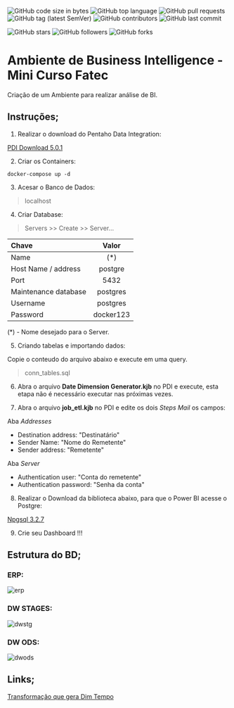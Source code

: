 ![GitHub code size in bytes](https://img.shields.io/github/languages/code-size/rauanisanfelice/env-bi.svg)
![GitHub top language](https://img.shields.io/github/languages/top/rauanisanfelice/env-bi.svg)
![GitHub pull requests](https://img.shields.io/github/issues-pr/rauanisanfelice/env-bi.svg)
![GitHub tag (latest SemVer)](https://img.shields.io/github/tag/rauanisanfelice/env-bi.svg)
![GitHub contributors](https://img.shields.io/github/contributors/rauanisanfelice/env-bi.svg)
![GitHub last commit](https://img.shields.io/github/last-commit/rauanisanfelice/env-bi.svg)

![GitHub stars](https://img.shields.io/github/stars/rauanisanfelice/env-bi.svg?style=social)
![GitHub followers](https://img.shields.io/github/followers/rauanisanfelice.svg?style=social)
![GitHub forks](https://img.shields.io/github/forks/rauanisanfelice/env-bi.svg?style=social)


# Ambiente de Business Intelligence - Mini Curso Fatec

Criação de um Ambiente para realizar análise de BI.

## Instruções; 

1. Realizar o download do Pentaho Data Integration:

[PDI Download 5.0.1](https://sourceforge.net/projects/pentaho/files/Data%20Integration/5.0.1-stable/pdi-ce-5.0.1-stable.zip/download)

2. Criar os Containers:

```
docker-compose up -d
```

3. Acesar o Banco de Dados:

> localhost

4. Criar Database:

> Servers >> Create >>  Server... 

| Chave | Valor |
|:---|:---:|
| Name | (*)|
| Host Name / address | postgre |
| Port | 5432 |
| Maintenance database | postgres |
| Username | postgres |
| Password | docker123 |

(*) - Nome desejado para o Server.

5. Criando tabelas e importando dados:

Copie o conteudo do arquivo abaixo e execute em uma query.

> conn_tables.sql

6. Abra o arquivo **Date Dimension Generator.kjb** no PDI e execute, esta etapa não é necessário executar nas próximas vezes.

7. Abra o arquivo **job_etl.kjb** no PDI e edite os dois *Steps Mail* os campos:

Aba *Addresses*
- Destination address: "Destinatário"
- Sender Name:  "Nome do Remetente"
- Sender address: "Remetente"

Aba *Server*
- Authentication user: "Conta do remetente"
- Authentication password: "Senha da conta"


8. Realizar o Download da biblioteca abaixo, para que o Power BI acesse o Postgre:

[Npgsql 3.2.7](https://github.com/npgsql/npgsql/releases/tag/v3.2.7)

9. Crie seu Dashboard !!!

## Estrutura do BD;

### ERP:

![erp](http://www.plantuml.com/plantuml/png/fLHDRvmm4BtpAwmzLahLIoueYc9XP-Lg5rC3gzuY1zp54HyhOzfAsVxt6ejrQ80kQdr1p1jxdkUzyKEhkT9TLNfUc_5IWDlRJ-27p7Kn-Y-4F1RQyvJ8DA-F9hh1BDg0kxiuAqJ5x-_1g-S1ivhd5vDZuOyC8xm1l0L2dPJ8XSa1m_e02F91B9JavIY8S1mm4a3gWmDNMS6L1NzDpzxHp_1oTjcyy7yxsu4zrQT-6wcrE8enj4z34f28q0a-GojY5AK9lJ0xgIRlTFEVv0AOu2rb14uPJ0YyvRwZad6phL5oHQVCzYtU_vN9LNtIE8MCkEfTst4bLpGYf7iyLvaWYF2SF37-Ejkq2BD7ibles5Gtc-ra4-gRBA-JZMoU3xJugPSQSS0XSaxzBkfyXG1ValwkOLSz_t7L0znHDXD7C85FjeuF4DTY10qcMB1sFqGBaDLldUSl0-B4hhfQPlAqHcw6jsJUzEdZh06j3zwxpv1ogftFDpVdrpVBMSWnScZ_PdZ3rmNxHyhcks4P83V95hKgJX07Z4jCeexMWubsLVaR)

### DW STAGES:

![dwstg](http://www.plantuml.com/plantuml/png/fLHTRziW57tdLw0yJkgqbxv4LLKKQCIK60_RsTugQhEOoXyLnkkaPlzzk87AZaXchNw9SWxtSdpFkRxhZD2choi0kbnK4bvVVu4lgZ3bw7yfrRuq06YP6z7iBRh0tnVmvYR9IrcBsrlu2W2qJ_luP8yCxESaNJzmWia2YWuMBreMqfw2xla4ALx2H6ebgX68IRBYT8NO4kw4pakXtyW_mUuRzXMvxbNx9FwpkoS7hGz36MsCtCinjSqYkg8nPMF-Wh2OCvobp6bxrctHc_Q3ybOe9Ml6AGfe24XuFtuY9XUsiDLgnhHizPfiBsgPurAMP8XJVt_VzKAh6SE8s9Q4xgOOOH8oAI4_WeEB2R-dcpDJ2ma-5dZpfFwfgd_BZT_EBQ6Hlys5OUn8X7rcVyccc673jtHutwYl7oUlkqCRnWCuHYawNhE4M1WvebmIpeHysAOpbBDmPlhzjdZBwxvHkNgUOpedQngEVtOV3A9BmpI5LfOtxd2ukZgyliSEW94SpmtV3d3yyT3miG9Wj2sUSBiCWBFl59_2llK4yrBkBDZNrLy0)

### DW ODS:

![dwods](http://www.plantuml.com/plantuml/png/ZPD1Zzem48Nl_XKMnqfRzR8Nj49OyO1S9N7a6DfRP1AN12K41QSSclxt6XGLKpdGkMM-aVBUc_7oR5Hd-gP6w9ohMkFtzo_uKXMcTBvBNUrBWr2dSwEEUzkTqMyp_F6HvgLkr6A1Vo64RRMxWnsvqi-KHLd8lv8PLcTSN8gggTk3ieDuh4-OqJbETLUfscaAM3F2vtYhkhnKdKCsArytg0fLQ1-Xa0Q21OHd0YZCCJiQlTV-YQlInudVNaU9u7GZ-TtKgMkBthIlVGL4mfeBHdnIRNyDqNCJuw-TeKcLGSWWbd1NcTULjjvUgunv13uPZ19_X2byzouh0R5YOSRelwbYMpxD4gB4oTNevlGVgLAPaPZxX5cIGWIf5321fM1FkOKJX38oGG8U9I58YwaoUc95Ao9vjeMOaj7l3sNQd_fOgDU6nojmWtNezOmdq2tV2JRUout6VRDxW5iISk7shIFhoL4z36zlm_3tZNlHk54FS-xJGvqtXj3IWhwf_m00)

## Links;

[Transformação que gera Dim Tempo](https://assignittous.com/2018/01/18/generating-date-dimension-table-pentaho-data-integration/)